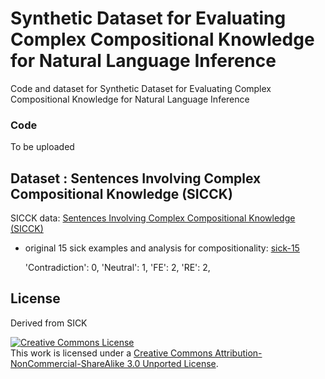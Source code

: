 # Synthetic Dataset for Evaluating Complex Compositional Knowledge for Natural Language Inference
Code and dataset for Synthetic Dataset for Evaluating Complex Compositional Knowledge for Natural Language Inference


### Code
To be uploaded

## Dataset : Sentences Involving Complex Compositional Knowledge (SICCK)
SICCK data: <a href="https://github.com/clulab/releases/tree/master/acl2023-nlrse-sicck/data/SICCK"> Sentences Involving Complex Compositional Knowledge (SICCK) </a>

- original 15 sick examples and analysis for compositionality: <a href="https://github.com/clulab/releases/tree/master/acl2023-nlrse-sicck/data/original-sick-examples"> sick-15 </a>

    'Contradiction': 0,
    'Neutral': 1, 
    'FE': 2, 
    'RE': 2, 

## License 
Derived from SICK <a href="https://marcobaroni.org/composes/sick.html">

<a rel="license" href="http://creativecommons.org/licenses/by-nc-sa/3.0/"><img alt="Creative Commons License" style="border-width:0" src="https://i.creativecommons.org/l/by-nc-sa/3.0/80x15.png" /></a><br />This work is licensed under a <a rel="license" href="http://creativecommons.org/licenses/by-nc-sa/3.0/">Creative Commons Attribution-NonCommercial-ShareAlike 3.0 Unported License</a>.